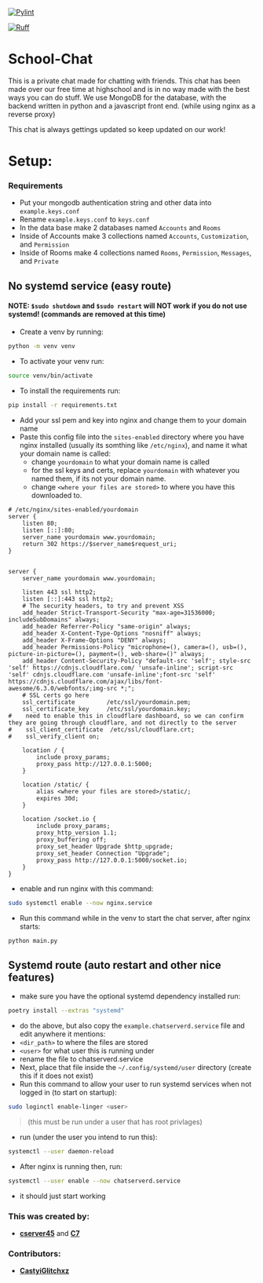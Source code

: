 [![Pylint](https://github.com/01000011-00110111/School-Chat/actions/workflows/pylint.yml/badge.svg?branch=main)](https://github.com/01000011-00110111/School-Chat/actions/workflows/pylint.yml)

[![Ruff](https://github.com/01000011-00110111/School-Chat/actions/workflows/ruff.yml/badge.svg?branch=main)](https://github.com/01000011-00110111/School-Chat/actions/workflows/ruff.yml)

# School-Chat
This is a private chat made for chatting with friends. This chat has been made over our free time at highschool and is in no way made with the best ways you can do stuff. We use MongoDB for the database, with the backend written in python and a javascript front end. (while using nginx as a reverse proxy)

This chat is always gettings updated so keep updated on our work!

# **Setup**:

### Requirements
- Put your mongodb authentication string and other data into `example.keys.conf`
- Rename `example.keys.conf` to `keys.conf`
- In the data base make 2 databases named `Accounts` and `Rooms`
- Inside of Accounts make 3 collections named `Accounts`, `Customization`, and `Permission`
- Inside of Rooms make 4 collections named `Rooms`, `Permission`, `Messages`, and `Private`

## No systemd service (easy route)
#### NOTE: `$sudo shutdown` and `$sudo restart` will NOT work if you do not use systemd! (commands are removed at this time)
- Create a venv by running:
```bash
python -m venv venv
```
- To activate your venv run:
```bash
source venv/bin/activate
```
- To install the requirements run:
```bash
pip install -r requirements.txt
```
- Add your ssl pem and key into nginx and change them to your domain name
- Paste this config file into the `sites-enabled` directory where you have nginx installed (usually its somthing like `/etc/nginx`), and name it what your domain name is called:
  - change `yourdomain` to what your domain name is called
  - for the ssl keys and certs, replace `yourdomain` with whatever you named them, if its not your domain name.
  - change `<where your files are stored>` to where you have this downloaded to.
```nginx
# /etc/nginx/sites-enabled/yourdomain
server {
    listen 80;
    listen [::]:80;
    server_name yourdomain www.yourdomain;
    return 302 https://$server_name$request_uri;
}


server {
    server_name yourdomain www.yourdomain;

    listen 443 ssl http2;
    listen [::]:443 ssl http2;
    # The security headers, to try and prevent XSS
    add_header Strict-Transport-Security "max-age=31536000; includeSubDomains" always;
    add_header Referrer-Policy "same-origin" always;
    add_header X-Content-Type-Options "nosniff" always;
    add_header X-Frame-Options "DENY" always;
    add_header Permissions-Policy "microphone=(), camera=(), usb=(), picture-in-picture=(), payment=(), web-share=()" always;
    add_header Content-Security-Policy "default-src 'self'; style-src 'self' https://cdnjs.cloudflare.com/ 'unsafe-inline'; script-src 'self' cdnjs.cloudflare.com 'unsafe-inline';font-src 'self' https://cdnjs.cloudflare.com/ajax/libs/font-awesome/6.3.0/webfonts/;img-src *;";
    # SSL certs go here
    ssl_certificate         /etc/ssl/yourdomain.pem;
    ssl_certificate_key     /etc/ssl/yourdomain.key;
#    need to enable this in cloudflare dashboard, so we can confirm they are going through cloudflare, and not directly to the server
#    ssl_client_certificate  /etc/ssl/cloudflare.crt;
#    ssl_verify_client on;

    location / {
        include proxy_params;
        proxy_pass http://127.0.0.1:5000;
    }

    location /static/ {
        alias <where your files are stored>/static/;
        expires 30d;
    }

    location /socket.io {
        include proxy_params;
        proxy_http_version 1.1;
        proxy_buffering off;
        proxy_set_header Upgrade $http_upgrade;
        proxy_set_header Connection "Upgrade";
        proxy_pass http://127.0.0.1:5000/socket.io;
    }
}
```
- enable and run nginx with this command:
```bash
sudo systemctl enable --now nginx.service
```
- Run this command while in the venv to start the chat server, after nginx starts: 
```bash
python main.py
```


## Systemd route (auto restart and other nice features)
- make sure you have the optional systemd dependency installed run:
```bash
poetry install --extras "systemd"
```
- do the above, but also copy the `example.chatserverd.service` file and edit anywhere it mentions:
 - `<dir_path>` to where the files are stored
 - `<user>` for what user this is running under
 - rename the file to chatserverd.service
- Next, place that file inside the `~/.config/systemd/user` directory (create this if it does not exist)
- Run this command to allow your user to run systemd services when not logged in (to start on startup):
```bash
sudo loginctl enable-linger <user>
```
> (this must be run under a user that has root privlages)
- run (under the user you intend to run this):
```bash
systemctl --user daemon-reload
```
- After nginx is running then, run:
```bash
systemctl --user enable --now chatserverd.service
```
- it should just start working

### This was created by:
- [**cserver45**](https://github.com/cserver45) and [**C7**](https://github.com/01000011-00110111)

### Contributors:
-  [**CastyiGlitchxz**](https://github.com/CastyiGlitchxz)